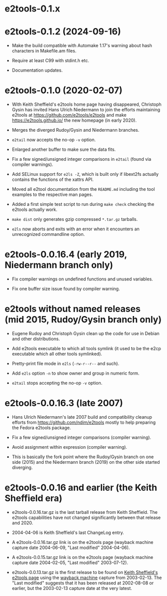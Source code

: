 e2tools-0.1.x
=============


e2tools-0.1.2 (2024-09-16)
==========================

  * Make the build compatible with Automake 1.17's warning about hash
    characters in Makefile.am files.

  * Require at least C99 with stdint.h etc.

  * Documentation updates.


e2tools-0.1.0 (2020-02-07)
==========================

  * With Keith Sheffield's e2tools home page having disappeared,
    Christoph Gysin has invited Hans Ulrich Niedermann to join the
    efforts maintaining e2tools at https://github.com/e2tools/e2tools
    and make https://e2tools.github.io/ the new homepage (in early
    2020).

  * Merges the diverged Rudoy/Gysin and Niedermann branches.

  * `e2tail` now accepts the no-op `-v` option.

  * Enlarged another buffer to make sure the data fits.

  * Fix a few signed/unsigned integer comparisons in `e2tail` (found
    via compiler warnings).

  * Add SELinux support for `e2ls -Z`, which is built only if
    libext2fs actually contains the functions of the xattrs API.

  * Moved all e2tool documentation from the `README.md` including the
    tool examples to the respective man pages.

  * Added a first simple test script to run during `make check`
    checking the e2tools actually work.

  * `make dist` only generates gzip compressed `*.tar.gz` tarballs.

  * `e2ls` now aborts and exits with an error when it encounters an
    unrecognized commandline option.


e2tools-0.0.16.4 (early 2019, Niedermann branch only)
=====================================================

  * Fix compiler warnings on undefined functions and unused variables.

  * Fix one buffer size issue found by compiler warning.


e2tools without named releases (mid 2015, Rudoy/Gysin branch only)
==================================================================

  * Eugene Rudoy and Christoph Gysin clean up the code for use in
    Debian and other distributions.

  * Add e2tools executable to which all tools symlink (it used to be
    the e2cp executable which all other tools symlinked).

  * Pretty-print file mode in `e2ls` (`-rw-r--r--` and such).

  * Add `e2ls` option `-n` to show owner and group in numeric form.

  * `e2tail` stops accepting the no-op `-v` option.


e2tools-0.0.16.3 (late 2007)
============================

  * Hans Ulrich Niedermann's late 2007 build and compatibility cleanup
    efforts from https://github.com/ndim/e2tools mostly to help
    preparing the Fedora e2tools package.

  * Fix a few signed/unsigned integer comparisons (compiler warning).

  * Avoid assignment within expression (compiler warning).

  * This is basically the fork point where the Rudoy/Gysin branch on
    one side (2015) and the Niedermann branch (2019) on the other side
    started diverging.


e2tools-0.0.16 and earlier (the Keith Sheffield era)
====================================================

  * e2tools-0.0.16.tar.gz is the last tarball release from Keith
    Sheffield.  The e2tools capabilities have not changed
    significantly between that release and 2020.

  * 2004-04-06 is Keith Sheffield's last ChangeLog entry.

  * A e2tools-0.0.16.tar.gz link is on the e2tools page (wayback
    machine capture date 2004-06-09, "Last modified" 2004-04-06).

  * A e2tools-0.0.15.tar.gz link is on the e2tools page (wayback
    machine capture date 2004-02-05, "Last modified" 2003-07-12).

  * e2tools-0.0.13.tar.gz is the first release to be found on [Keith
    Sheffield's e2tools
    page](http://home.earthlink.net/~k_sheff/sw/e2tools/) using the
    [wayback machine](https://web.archive.org/) capture from
    2003-02-13.  The "Last modified" suggests that it has been
    released at 2002-08-08 or earlier, but the 2003-02-13 capture date
    at the very latest.
